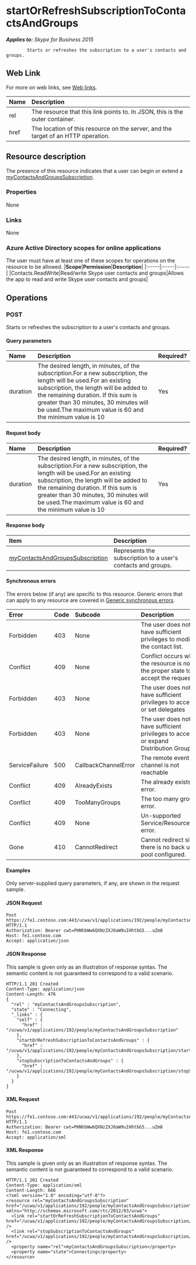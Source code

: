 # startOrRefreshSubscriptionToContactsAndGroups

 _**Applies to:** Skype for Business 2015_


            Starts or refreshes the subscription to a user's contacts and groups.
            

## Web Link
<a name = "sectionSection0"> </a>

For more on web links, see [Web links](WebLinks.md).


|**Name**|**Description**|
|:-----|:-----|
|rel|The resource that this link points to. In JSON, this is the outer container.|
|href|The location of this resource on the server, and the target of an HTTP operation.|

## Resource description
<a name = "sectionSection1"> </a>

The presence of this resource indicates that a user can begin or extend a [myContactsAndGroupsSubscription](myContactsAndGroupsSubscription_ref.md).

### Properties



None

### Links



None

### Azure Active Directory scopes for online applications



The user must have at least one of these scopes for operations on the resource to be allowed.
|**Scope**|**Permission**|**Description**|
|:-----|:-----|:-----|
|Contacts.ReadWrite|Read/write Skype user contacts and groups|Allows the app to read and write Skype user contacts and groups|

## Operations



<a name="sectionSection2"></a>

### POST




Starts or refreshes the subscription to a user's contacts and groups.

#### Query parameters




|**Name**|**Description**|**Required?**|
|:-----|:-----|:-----|
|duration|The desired length, in minutes, of the subscription.For a new subscription, the length will be used.For an existing subscription, the length will be added to the remaining duration. If this sum is greater than 30 minutes, 30 minutes will be used.The maximum value is 60 and the minimum value is 10|Yes|


#### Request body




|**Name**|**Description**|**Required?**|
|:-----|:-----|:-----|
|duration|The desired length, in minutes, of the subscription.For a new subscription, the length will be used.For an existing subscription, the length will be added to the remaining duration. If this sum is greater than 30 minutes, 30 minutes will be used.The maximum value is 60 and the minimum value is 10 |Yes|

#### Response body



|**Item**|**Description**|
|:-----|:-----|
|[myContactsAndGroupsSubscription](ContactsAndGroupsSubscriptionResource_ref.md)|Represents the subscription to a user's contacts and groups.|

#### Synchronous errors



The errors below (if any) are specific to this resource. Generic errors that can apply to any resource are covered in [Generic synchronous errors](GenericSynchronousErrors.md).

|**Error**|**Code**|**Subcode**|**Description**|
|:-----|:-----|:-----|:-----|
|Forbidden|403|None|The user does not have sufficient privileges to modify the contact list.|
|Conflict|409|None|Conflict occurs when the resource is not in the proper state to accept the request.|
|Forbidden|403|None|The user does not have sufficient privileges to access or set delegates|
|Forbidden|403|None|The user does not have sufficient privileges to access or expand Distribution Groups|
|ServiceFailure|500|CallbackChannelError|The remote event channel is not reachable|
|Conflict|409|AlreadyExists|The already exists error.|
|Conflict|409|TooManyGroups|The too many groups error.|
|Conflict|409|None|Un-supported Service/Resource/API error.|
|Gone|410|CannotRedirect|Cannot redirect since there is no back up pool configured.|

#### Examples



Only server-supplied query parameters, if any, are shown in the request sample.

#### JSON Request




```
Post https://fe1.contoso.com:443/ucwa/v1/applications/192/people/myContactsAndGroupsSubscription/startOrRefreshSubscriptionToContactsAndGroups HTTP/1.1
Authorization: Bearer cwt=PHNhbWw6QXNzZXJ0aW9uIHhtbG5...uZm8
Host: fe1.contoso.com
Accept: application/json

```


#### JSON Response



This sample is given only as an illustration of response syntax. The semantic content is not guaranteed to correspond to a valid scenario.
```
HTTP/1.1 201 Created
Content-Type: application/json
Content-Length: 476
{
  "rel" : "myContactsAndGroupsSubscription",
  "state" : "Connecting",
  "_links" : {
    "self" : {
      "href" : "/ucwa/v1/applications/192/people/myContactsAndGroupsSubscription"
    },
    "startOrRefreshSubscriptionToContactsAndGroups" : {
      "href" : "/ucwa/v1/applications/192/people/myContactsAndGroupsSubscription/startOrRefreshSubscriptionToContactsAndGroups"
    },
    "stopSubscriptionToContactsAndGroups" : {
      "href" : "/ucwa/v1/applications/192/people/myContactsAndGroupsSubscription/stopSubscriptionToContactsAndGroups"
    }
  }
}
```


#### XML Request




```
Post https://fe1.contoso.com:443/ucwa/v1/applications/192/people/myContactsAndGroupsSubscription/startOrRefreshSubscriptionToContactsAndGroups HTTP/1.1
Authorization: Bearer cwt=PHNhbWw6QXNzZXJ0aW9uIHhtbG5...uZm8
Host: fe1.contoso.com
Accept: application/xml

```


#### XML Response



This sample is given only as an illustration of response syntax. The semantic content is not guaranteed to correspond to a valid scenario.
```
HTTP/1.1 201 Created
Content-Type: application/xml
Content-Length: 666
<?xml version="1.0" encoding="utf-8"?>
<resource rel="myContactsAndGroupsSubscription" href="/ucwa/v1/applications/192/people/myContactsAndGroupsSubscription" xmlns="http://schemas.microsoft.com/rtc/2012/03/ucwa">
  <link rel="startOrRefreshSubscriptionToContactsAndGroups" href="/ucwa/v1/applications/192/people/myContactsAndGroupsSubscription/startOrRefreshSubscriptionToContactsAndGroups" />
  <link rel="stopSubscriptionToContactsAndGroups" href="/ucwa/v1/applications/192/people/myContactsAndGroupsSubscription/stopSubscriptionToContactsAndGroups" />
  <property name="rel">myContactsAndGroupsSubscription</property>
  <property name="state">Connecting</property>
</resource>
```


